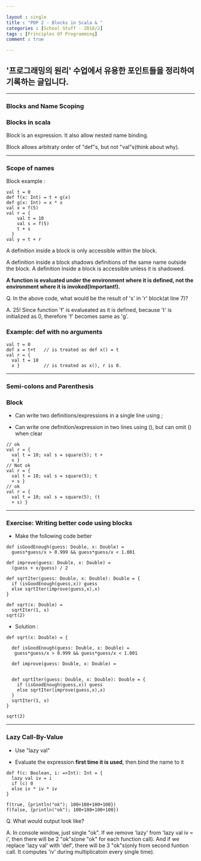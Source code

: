```yaml
---

layout : single
title : "POP 2 - Blocks in Scala & "
categories : [School Stuff - 2018/2]
tags : [Principles Of Programming]
comment : true

---
```


## '프로그래밍의 원리' 수업에서 유용한 포인트들을 정리하여 기록하는 글입니다.

---

### Blocks and Name Scoping


### Blocks in scala

Block is an expression. It also allow nested name binding. 

Block allows arbitraty order of "def"s, but not "val"s(think about why). 

---

### Scope of names

Block example :

~~~
val t = 0
def f(x: Int) = t + g(x)
def g(x: Int) = x * x
val x = f(5)
val r = {
    val t = 10
    val s = f(5)
    t + s
  }
val y = t + r
~~~

A definition inside a block is only accessible within the block.

A definition inside a block shadows definitions of the same name
outside the block.
A definition inside a block is accessible unless it is shadowed.

**A function is evaluated under the environment where it is defined, not the environment where it is invoked(Important!).**

Q. In the above code, what would be the result of 's' in 'r' block(at line 7)?

A. 25! Since function 'f' is evalueated as it is defined, because 't' is initialized as 0, therefore 'f' becomes same as 'g'.


### Example: def with no arguments

~~~
val t = 0
def x = t+t   // is treated as def x() = t
val r = {
  val t = 10
  x }         // is treated as x(), r is 0.
~~~

---

### Semi-colons and Parenthesis


### Block

- Can write two definitions/expressions in a single line using ;

- Can write one definition/expression in two lines using (), but can omit () when clear

~~~
// ok
val r = {
  val t = 10; val s = square(5); t +
  s }
// Not ok
val r = {
  val t = 10; val s = square(5); t
  + s }
// ok
val r = {
  val t = 10; val s = square(5); (t
  + s) }
~~~

---

### Exercise: Writing better code using blocks

- Make the following code better

~~~
def isGoodEnough(guess: Double, x: Double) =
  guess*guess/x > 0.999 && guess*guess/x < 1.001

def improve(guess: Double, x: Double) =
  (guess + x/guess) / 2

def sqrtIter(guess: Double, x: Double): Double = {
  if (isGoodEnough(guess,x)) guess
  else sqrtIter(improve(guess,x),x)
}

def sqrt(x: Double) =
  sqrtIter(1, x)
sqrt(2)
~~~

- Solution : 

~~~
def sqrt(x: Double) = {

  def isGoodEnough(guess: Double, x: Double) =
   guess*guess/x > 0.999 && guess*guess/x < 1.001

  def improve(guess: Double, x: Double) =
  

  def sqrtIter(guess: Double, x: Double): Double = {
    if (isGoodEnough(guess,x)) guess
    else sqrtIter(improve(guess,x),x)
  }
  sqrtIter(1, x)
}

sqrt(2)
~~~

---

### Lazy Call-By-Value

- Use "lazy val"

- Evaluate the expression **first time it is used**, then bind the name to it

~~~
def f(c: Boolean, i: =>Int): Int = {
  lazy val iv = i
  if (c) 0
  else iv * iv * iv
}

f(true, {println("ok"); 100+100+100+100})
f(false, {println("ok"); 100+100+100+100})
~~~

Q. What would output look like?

A. In console window, just single "ok". If we remove 'lazy' from 'lazy val iv = i', then there will be 2 "ok"s(one "ok" for each function call). And if we replace 'lazy val' with 'def', there will be 3 "ok"s(only from second funtion call. It computes 'iv' during multiplicatoin every single time).
